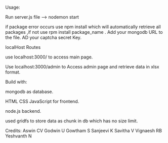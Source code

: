 Usage:

Run server.js file  -->  nodemon start

if package error occurs use  npm install which will automatically retrieve all packages ,if not use rpm install package_name .
Add your mongodb URL to the file.
AD your captcha secret Key.

localHost Routes

use localhost:3000/ to access main page.

Use localhost:3000/admin to Access admin page and retrieve data in xlsx format.


Build with:

mongodb as database.

HTML CSS JavaScript for frontend.

node.js backend.

used gridfs to store data as chunk in db which has no size limit.


Credits:
Aswin CV 
Godwin U
Gowtham S
Sanjeevi K
Savitha  V
Vignaesh RB
Yeshvanth N









